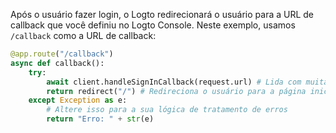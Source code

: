 Após o usuário fazer login, o Logto redirecionará o usuário para a URL de callback que você definiu no Logto Console. Neste exemplo, usamos `/callback` como a URL de callback:

```python
@app.route("/callback")
async def callback():
    try:
        await client.handleSignInCallback(request.url) # Lida com muitas coisas
        return redirect("/") # Redireciona o usuário para a página inicial após um login bem-sucedido
    except Exception as e:
        # Altere isso para a sua lógica de tratamento de erros
        return "Erro: " + str(e)
```
